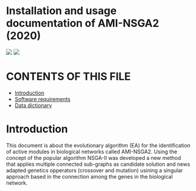 # Installation and usage documentation of AMI-NSGA2 (2020)
![](https://img.shields.io/badge/last%20edited-18--11--2016-yellow.svg)
![](https://img.shields.io/badge/author-Leandro%20Corrêa-blue.svg)

# CONTENTS OF THIS FILE
* [Introduction](#introduction)
* [Software requirements](#software-requirements)
* [Data dictionary](#data-dictionary)


# Introduction
This document is about the evolutionary algorithm (EA) for the identification of active modules in biological networks called AMI-NSGA2. Using the concept of the popular algorithm NSGA-II  was developed a new method that applies multiple connected sub-graphs as candidate solution and news adapted genetics opperators (crossover and mutation) usining a singular approach based in the connection among the genes in the biological network.

